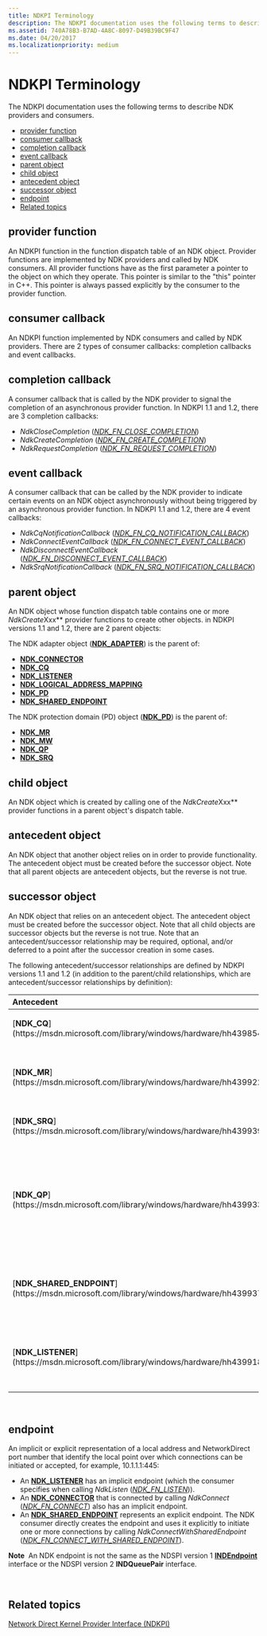 ```yaml
---
title: NDKPI Terminology
description: The NDKPI documentation uses the following terms to describe NDK providers and consumers.
ms.assetid: 740A78B3-B7AD-4A8C-8097-D49B39BC9F47
ms.date: 04/20/2017
ms.localizationpriority: medium
---
```


# NDKPI Terminology


The NDKPI documentation uses the following terms to describe NDK providers and consumers.

-   [provider function](#provider-function)
-   [consumer callback](#consumer-callback)
-   [completion callback](#completion-callback)
-   [event callback](#event-callback)
-   [parent object](#parent-object)
-   [child object](#child-object)
-   [antecedent object](#antecedent-object)
-   [successor object](#successor-object)
-   [endpoint](#endpoint)
-   [Related topics](#related-topics)

## provider function


An NDKPI function in the function dispatch table of an NDK object. Provider functions are implemented by NDK providers and called by NDK consumers. All provider functions have as the first parameter a pointer to the object on which they operate. This pointer is similar to the "this" pointer in C++. This pointer is always passed explicitly by the consumer to the provider function.

## consumer callback


An NDKPI function implemented by NDK consumers and called by NDK providers. There are 2 types of consumer callbacks: completion callbacks and event callbacks.

## completion callback


A consumer callback that is called by the NDK provider to signal the completion of an asynchronous provider function. In NDKPI 1.1 and 1.2, there are 3 completion callbacks:

-   *NdkCloseCompletion* ([*NDK\_FN\_CLOSE\_COMPLETION*](https://msdn.microsoft.com/library/windows/hardware/hh439862))
-   *NdkCreateCompletion* ([*NDK\_FN\_CREATE\_COMPLETION*](https://msdn.microsoft.com/library/windows/hardware/hh439871))
-   *NdkRequestCompletion* ([*NDK\_FN\_REQUEST\_COMPLETION*](https://msdn.microsoft.com/library/windows/hardware/hh439912))

## event callback


A consumer callback that can be called by the NDK provider to indicate certain events on an NDK object asynchronously without being triggered by an asynchronous provider function. In NDKPI 1.1 and 1.2, there are 4 event callbacks:

-   *NdkCqNotificationCallback* ([*NDK\_FN\_CQ\_NOTIFICATION\_CALLBACK*](https://msdn.microsoft.com/library/windows/hardware/hh439870))
-   *NdkConnectEventCallback* ([*NDK\_FN\_CONNECT\_EVENT\_CALLBACK*](https://msdn.microsoft.com/library/windows/hardware/hh439867))
-   *NdkDisconnectEventCallback* ([*NDK\_FN\_DISCONNECT\_EVENT\_CALLBACK*](https://msdn.microsoft.com/library/windows/hardware/hh439886))
-   *NdkSrqNotificationCallback* ([*NDK\_FN\_SRQ\_NOTIFICATION\_CALLBACK*](https://msdn.microsoft.com/library/windows/hardware/hh439915))

## parent object


An NDK object whose function dispatch table contains one or more *NdkCreate*Xxx** provider functions to create other objects. in NDKPI versions 1.1 and 1.2, there are 2 parent objects:

The NDK adapter object ([**NDK\_ADAPTER**](https://msdn.microsoft.com/library/windows/hardware/hh439848)) is the parent of:

-   [**NDK\_CONNECTOR**](https://msdn.microsoft.com/library/windows/hardware/hh439852)
-   [**NDK\_CQ**](https://msdn.microsoft.com/library/windows/hardware/hh439854)
-   [**NDK\_LISTENER**](https://msdn.microsoft.com/library/windows/hardware/hh439918)
-   [**NDK\_LOGICAL\_ADDRESS\_MAPPING**](https://msdn.microsoft.com/library/windows/hardware/hh439920)
-   [**NDK\_PD**](https://msdn.microsoft.com/library/windows/hardware/hh439931)
-   [**NDK\_SHARED\_ENDPOINT**](https://msdn.microsoft.com/library/windows/hardware/hh439937)

The NDK protection domain (PD) object ([**NDK\_PD**](https://msdn.microsoft.com/library/windows/hardware/hh439931)) is the parent of:

-   [**NDK\_MR**](https://msdn.microsoft.com/library/windows/hardware/hh439922)
-   [**NDK\_MW**](https://msdn.microsoft.com/library/windows/hardware/hh439926)
-   [**NDK\_QP**](https://msdn.microsoft.com/library/windows/hardware/hh439933)
-   [**NDK\_SRQ**](https://msdn.microsoft.com/library/windows/hardware/hh439939)

## child object


An NDK object which is created by calling one of the *NdkCreate*Xxx** provider functions in a parent object's dispatch table.

## antecedent object


An NDK object that another object relies on in order to provide functionality. The antecedent object must be created before the successor object. Note that all parent objects are antecedent objects, but the reverse is not true.

## successor object


An NDK object that relies on an antecedent object. The antecedent object must be created before the successor object. Note that all child objects are successor objects but the reverse is not true. Note that an antecedent/successor relationship may be required, optional, and/or deferred to a point after the successor creation in some cases.

The following antecedent/successor relationships are defined by NDKPI versions 1.1 and 1.2 (in addition to the parent/child relationships, which are antecedent/successor relationships by definition):

<table>
<colgroup>
<col width="50%" />
<col width="50%" />
</colgroup>
<thead>
<tr class="header">
<th align="left">Antecedent</th>
<th align="left">Successor</th>
</tr>
</thead>
<tbody>
<tr class="odd">
<td align="left"><p>[<strong>NDK_CQ</strong>](https://msdn.microsoft.com/library/windows/hardware/hh439854)</p></td>
<td align="left"><p>[<strong>NDK_QP</strong>](https://msdn.microsoft.com/library/windows/hardware/hh439933)</p></td>
</tr>
<tr class="even">
<td align="left"><p>[<strong>NDK_MR</strong>](https://msdn.microsoft.com/library/windows/hardware/hh439922)</p></td>
<td align="left"><p>[<strong>NDK_MW</strong>](https://msdn.microsoft.com/library/windows/hardware/hh439926) (See <em>NdkBind</em> ([<em>NDK_FN_BIND</em>](https://msdn.microsoft.com/library/windows/hardware/hh439859)).)</p></td>
</tr>
<tr class="odd">
<td align="left"><p>[<strong>NDK_SRQ</strong>](https://msdn.microsoft.com/library/windows/hardware/hh439939)</p></td>
<td align="left"><p>[<strong>NDK_QP</strong>](https://msdn.microsoft.com/library/windows/hardware/hh439933)</p></td>
</tr>
<tr class="even">
<td align="left"><p>[<strong>NDK_QP</strong>](https://msdn.microsoft.com/library/windows/hardware/hh439933)</p></td>
<td align="left"><p>[<strong>NDK_CONNECTOR</strong>](https://msdn.microsoft.com/library/windows/hardware/hh439852) (See <em>NdkConnect</em> ([<em>NDK_FN_CONNECT</em>](https://msdn.microsoft.com/library/windows/hardware/hh439865)), <em>NdkAccept</em> ([<em>NDK_FN_ACCEPT</em>](https://msdn.microsoft.com/library/windows/hardware/hh439857)), and <em>NdkConnectWithSharedEndpoint</em> ([<em>NDK_FN_CONNECT_WITH_SHARED_ENDPOINT</em>](https://msdn.microsoft.com/library/windows/hardware/hh439868)).)</p></td>
</tr>
<tr class="odd">
<td align="left"><p>[<strong>NDK_SHARED_ENDPOINT</strong>](https://msdn.microsoft.com/library/windows/hardware/hh439937)</p></td>
<td align="left"><p>[<strong>NDK_CONNECTOR</strong>](https://msdn.microsoft.com/library/windows/hardware/hh439852) (See <em>NdkConnectWithSharedEndpoint</em> ([<em>NDK_FN_CONNECT_WITH_SHARED_ENDPOINT</em>](https://msdn.microsoft.com/library/windows/hardware/hh439868)).)</p></td>
</tr>
<tr class="even">
<td align="left"><p>[<strong>NDK_LISTENER</strong>](https://msdn.microsoft.com/library/windows/hardware/hh439918)</p></td>
<td align="left"><p>[<strong>NDK_CONNECTOR</strong>](https://msdn.microsoft.com/library/windows/hardware/hh439852) (See <em>NdkConnectEventCallback</em> ([<em>NDK_FN_CONNECT_EVENT_CALLBACK</em>](https://msdn.microsoft.com/library/windows/hardware/hh439867)).)</p></td>
</tr>
</tbody>
</table>

 

## endpoint


An implicit or explicit representation of a local address and NetworkDirect port number that identify the local point over which connections can be initiated or accepted, for example, 10.1.1.1:445:

-   An [**NDK\_LISTENER**](https://msdn.microsoft.com/library/windows/hardware/hh439918) has an implicit endpoint (which the consumer specifies when calling *NdkListen* ([*NDK\_FN\_LISTEN*](https://msdn.microsoft.com/library/windows/hardware/hh439902))).
-   An [**NDK\_CONNECTOR**](https://msdn.microsoft.com/library/windows/hardware/hh439852) that is connected by calling *NdkConnect* ([*NDK\_FN\_CONNECT*](https://msdn.microsoft.com/library/windows/hardware/hh439865)) also has an implicit endpoint.
-   An [**NDK\_SHARED\_ENDPOINT**](https://msdn.microsoft.com/library/windows/hardware/hh439937) represents an explicit endpoint. The NDK consumer directly creates the endpoint and uses it explicitly to initiate one or more connections by calling *NdkConnectWithSharedEndpoint* ([*NDK\_FN\_CONNECT\_WITH\_SHARED\_ENDPOINT*](https://msdn.microsoft.com/library/windows/hardware/hh439868)).

**Note**  An NDK endpoint is not the same as the NDSPI version 1 [**INDEndpoint**](https://msdn.microsoft.com/library/cc904370) interface or the NDSPI version 2 **INDQueuePair** interface.

 

## Related topics


[Network Direct Kernel Provider Interface (NDKPI)](network-direct-kernel-programming-interface--ndkpi-.md)

 

 






